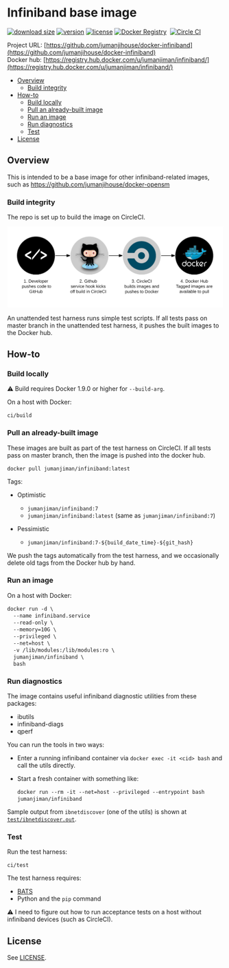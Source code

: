 Infiniband base image
=====================


[![download size](https://images.microbadger.com/badges/image/jumanjiman/infiniband.svg)](http://microbadger.com/images/jumanjiman/infiniband "View on microbadger.com")
[![version](https://images.microbadger.com/badges/version/jumanjiman/infiniband.svg)](http://microbadger.com/images/jumanjiman/infiniband "View on microbadger.com")
[![license](https://images.microbadger.com/badges/license/jumanjiman/infiniband.svg)](http://microbadger.com/images/jumanjiman/infiniband "View on microbadger.com")
[![Docker Registry](https://img.shields.io/docker/pulls/jumanjiman/infiniband.svg)](https://registry.hub.docker.com/u/jumanjiman/infiniband/)&nbsp;
[![Circle CI](https://circleci.com/gh/jumanjihouse/docker-infiniband.png?circle-token=1b2edb8b3686250c5116786aaf8f87e22b257d84)](https://circleci.com/gh/jumanjihouse/docker-infiniband/tree/master 'View CI builds')

Project URL: [https://github.com/jumanjihouse/docker-infiniband](https://github.com/jumanjihouse/docker-infiniband)
<br />
Docker hub: [https://registry.hub.docker.com/u/jumanjiman/infiniband/](https://registry.hub.docker.com/u/jumanjiman/infiniband/)

- [Overview](#overview)
  - [Build integrity](#build-integrity)
- [How-to](#how-to)
  - [Build locally](#build-locally)
  - [Pull an already-built image](#pull-an-already-built-image)
  - [Run an image](#run-an-image)
  - [Run diagnostics](#run-diagnostics)
  - [Test](#test)
- [License](#license)


Overview
--------

This is intended to be a base image for other infiniband-related images,
such as https://github.com/jumanjihouse/docker-opensm


### Build integrity

The repo is set up to build the image on CircleCI.

![workflow](assets/docker_hub_workflow.png)

An unattended test harness runs simple test scripts.
If all tests pass on master branch in the unattended test harness,
it pushes the built images to the Docker hub.


How-to
------


### Build locally

:warning: Build requires Docker 1.9.0 or higher for `--build-arg`.

On a host with Docker:

    ci/build


### Pull an already-built image

These images are built as part of the test harness on CircleCI.
If all tests pass on master branch, then the image is pushed into the docker hub.

    docker pull jumanjiman/infiniband:latest

Tags:

* Optimistic
  - `jumanjiman/infiniband:7`
  - `jumanjiman/infiniband:latest` (same as `jumanjiman/infiniband:7`)

* Pessimistic
  - `jumanjiman/infiniband:7-${build_date_time}-${git_hash}`

We push the tags automatically from the test harness, and
we occasionally delete old tags from the Docker hub by hand.


### Run an image

On a host with Docker:

    docker run -d \
      --name infiniband.service
      --read-only \
      --memory=10G \
      --privileged \
      --net=host \
      -v /lib/modules:/lib/modules:ro \
      jumanjiman/infiniband \
      bash


### Run diagnostics

The image contains useful infiniband diagnostic utilities from these packages:

* ibutils
* infiniband-diags
* qperf

You can run the tools in two ways:

* Enter a running infiniband container via `docker exec -it <cid> bash`
  and call the utils directly.

* Start a fresh container with something like:

  ```
  docker run --rm -it --net=host --privileged --entrypoint bash jumanjiman/infiniband
  ```

Sample output from `ibnetdiscover` (one of the utils) is shown at
[`test/ibnetdiscover.out`](test/ibnetdiscover.out).


### Test

Run the test harness:

    ci/test

The test harness requires:

* [BATS](https://github.com/bats-core/bats-core)
* Python and the `pip` command

:warning: I need to figure out how to run acceptance tests
on a host without infiniband devices (such as CircleCI).


License
-------

See [LICENSE](LICENSE).
